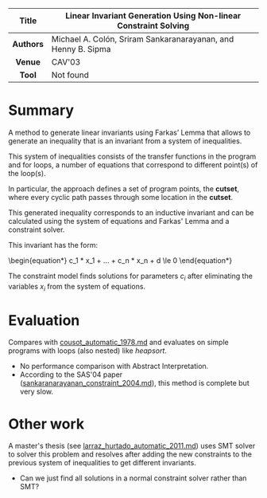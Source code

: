 | **Title**   | Linear Invariant Generation Using Non-linear Constraint Solving  |
|:-----------:|------------------------------------------------------------------| 
| **Authors** | Michael A. Colón, Sriram Sankaranarayanan, and Henny B. Sipma    |
| **Venue**   | CAV'03                                                           |
| **Tool**    | Not found                                                        |



# Summary
A method to generate linear invariants using Farkas’ Lemma that allows
to generate an inequality that is an invariant from a system of inequalities.
<!--  -->
This system of inequalities consists of the transfer functions in the program
and for loops, a number of equations that correspond to different point(s) of
the loop(s).
<!--  -->
In particular, the approach defines a set of program points, the
**cutset**, where every cyclic path passes through some location
in the **cutset**.
<!--  -->
This generated inequality corresponds to an inductive invariant and
can be calculated using the system of equations and Farkas' Lemma
and a constraint solver.


This invariant has the form:

\begin{equation*}
c_1 * x_1 + ... + c_n * x_n + d \le 0
\end{equation*}


The constraint model finds solutions for parameters $c_i$ after eliminating
the variables $x_i$ from the system of equations.


# Evaluation

Compares with [cousot_automatic_1978.md](cousot_automatic_1978.md) and evaluates on simple
programs with loops (also nested) like *heapsort*.

- No performance comparison with Abstract Interpretation.
- According to the SAS'04 paper ([sankaranarayanan_constraint_2004.md](sankaranarayanan_constraint_2004.md)), 
  this method is complete but very slow.

# Other work
A master's thesis (see [larraz_hurtado_automatic_2011.md](larraz_hurtado_automatic_2011.md)) uses SMT
solver to solver this problem and resolves after adding the new
constraints to the previous system of inequalities to get different
invariants.

- Can we just find all solutions in a normal constraint solver rather
  than SMT?


